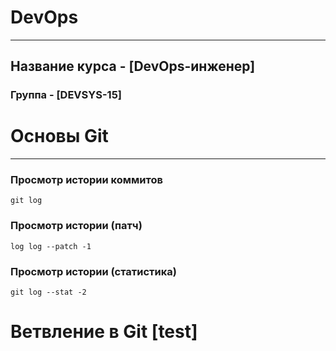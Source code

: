 # DevOps
***
## Название курса - [DevOps-инженер]
### Группа - [DEVSYS-15]

# Основы Git
***
### Просмотр истории коммитов
    git log
### Просмотр истории (патч)
    log log --patch -1
### Просмотр истории (статистика)
    git log --stat -2




# Ветвление в Git [test]

